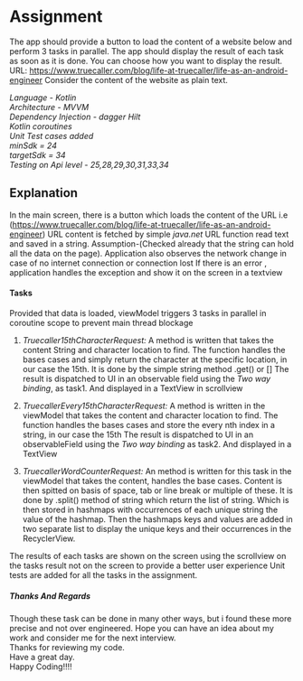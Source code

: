 # Assignment

The app should provide a button to load the content of a website below and perform 3 tasks in
parallel. The app should display the result of each task as soon as it is done. You can choose how
you want to display the result.
URL: https://www.truecaller.com/blog/life-at-truecaller/life-as-an-android-engineer
Consider the content of the website as plain text.

*Language - Kotlin  
Architecture - MVVM  
Dependency Injection - dagger Hilt  
Kotlin coroutines  
Unit Test cases added  
minSdk = 24  
targetSdk = 34  
Testing on Api level - 25,28,29,30,31,33,34*

## Explanation

In the main screen, there is a button which loads the content of the URL i.e
(https://www.truecaller.com/blog/life-at-truecaller/life-as-an-android-engineer)
URL content is fetched by simple *java.net* URL function read text and saved in a string.
Assumption-(Checked already that the string can hold all the data on the page).
Application also observes the network change in case of no internet connection or connection lost
If there is an error , application handles the exception and show it on the screen in a textview

#### Tasks

Provided that data is loaded, viewModel triggers 3 tasks in parallel in coroutine scope to prevent main thread blockage

1. *Truecaller15thCharacterRequest:*
   A method is written that takes the content String and character location to find.
   The function handles the bases cases and simply return the character at the specific location, in our case the 15th.
   It is done by the simple string method .get() or []
   The result is dispatched to UI in an observable field using the *Two way binding*, as task1. And displayed in a TextView
   in scrollview

2. *TruecallerEvery15thCharacterRequest:*
   A method is written in the viewModel that takes the content and character location to find.
   The function handles the bases cases and store the every nth index in a string, in our case the 15th
   The result is dispatched to UI in an observableField using the *Two way binding* as task2. And displayed in a TextView

3. *TruecallerWordCounterRequest:*
   An method is written for this task in the viewModel that takes the content, handles the base cases.
   Content is then spitted on basis of space, tab or line break or multiple of these. It is done by .split() method of string
   which return the list of string. Which is then stored in hashmaps with occurrences of each unique string the value of the
   hashmap. Then the hashmaps keys and values are added in two separate list to display the unique keys and their occurrences
   in the RecyclerView.

The results of each tasks are shown on the screen using the scrollview on the tasks result not on the screen to provide a
better user experience
Unit tests are added for all the tasks in the assignment.

##### Thanks And Regards

Though these task can be done in many other ways, but i found these more precise and not over engineered.
Hope you can have an idea about my work and consider me for the next interview.  
Thanks for reviewing my code.  
Have a great day.  
Happy Coding!!!!

